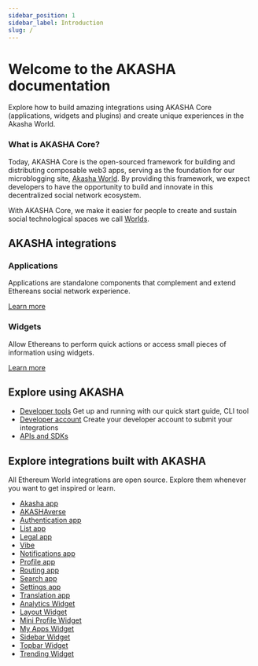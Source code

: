 ```yaml
---
sidebar_position: 1
sidebar_label: Introduction
slug: /
---
```


# Welcome to the AKASHA documentation

Explore how to build amazing integrations using AKASHA Core (applications, widgets and plugins) and create unique experiences in the Akasha World.

### What is AKASHA Core?

Today, AKASHA Core is the open-sourced framework for building and distributing composable web3 apps, serving as the foundation for our microblogging site, [Akasha World](https://akasha.ethereum.world/). By providing this framework, we expect developers to have the opportunity to build and innovate in this decentralized social network ecosystem.

With AKASHA Core, we make it easier for people to create and sustain social technological spaces we call [Worlds](https://akasha.org/blog/2019/11/21/what-is-akasha-reloaded-what-is-ethereum-world).

## AKASHA integrations

### Applications

Applications are standalone components that complement and extend Ethereans social network experience.

[Learn more](/integrations/applications)

### Widgets

Allow Ethereans to perform quick actions or access small pieces of information using widgets.

[Learn more](/integrations/widgets)

## Explore using AKASHA

- [Developer tools](https://www.notion.so/Development-quickstart-6a8f3565e6e64b0a87bccb97a35e81c3)
  Get up and running with our quick start guide, CLI tool
- [Developer account](https://www.notion.so/Developer-account-54b6e161c2de4c42aa7db3c8e408f04f)
  Create your developer account to submit your integrations
- [APIs and SDKs](https://www.notion.so/SKD-8ef60f4e79734e3a973ce6e4d67a0a6c)

## Explore integrations built with AKASHA

All Ethereum World integrations are open source. Explore them whenever you want to get inspired or learn.

- [Akasha app](https://github.com/AKASHAorg/akasha-core/tree/next/ui/apps/akasha)
- [AKASHAverse](https://github.com/AKASHAorg/akasha-core/tree/next/ui/apps/app-center)
- [Authentication app](https://github.com/AKASHAorg/akasha-core/tree/next/ui/apps/auth-app)
- [List app](https://github.com/AKASHAorg/akasha-core/tree/next/ui/apps/bookmarks)
- [Legal app](https://github.com/AKASHAorg/akasha-core/tree/next/ui/apps/legal)
- [Vibe](https://github.com/AKASHAorg/akasha-core/tree/next/ui/apps/moderation)
- [Notifications app](https://github.com/AKASHAorg/akasha-core/tree/next/ui/apps/notifications)
- [Profile app](https://github.com/AKASHAorg/akasha-core/tree/next/ui/apps/profile)
- [Routing app](https://github.com/AKASHAorg/akasha-core/tree/next/ui/apps/routing)
- [Search app](https://github.com/AKASHAorg/akasha-core/tree/next/ui/apps/search)
- [Settings app](https://github.com/AKASHAorg/akasha-core/tree/next/ui/apps/settings-app)
- [Translation app](https://github.com/AKASHAorg/akasha-core/tree/next/ui/apps/translation)
- [Analytics Widget](https://github.com/AKASHAorg/akasha-core/tree/next/ui/widgets/analytics)
- [Layout Widget](https://github.com/AKASHAorg/akasha-core/tree/next/ui/widgets/layout)
- [Mini Profile Widget](https://github.com/AKASHAorg/akasha-core/tree/next/ui/widgets/mini-profile)
- [My Apps Widget](https://github.com/AKASHAorg/akasha-core/tree/next/ui/widgets/my-apps)
- [Sidebar Widget](https://github.com/AKASHAorg/akasha-core/tree/next/ui/widgets/sidebar)
- [Topbar Widget](https://github.com/AKASHAorg/akasha-core/tree/next/ui/widgets/top-bar)
- [Trending Widget](https://github.com/AKASHAorg/akasha-core/tree/next/ui/widgets/trending)
